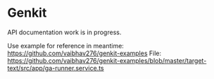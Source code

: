 # Genkit

API documentation work is in progress.

Use example for reference in meantime: https://github.com/vaibhav276/genkit-examples
File: https://github.com/vaibhav276/genkit-examples/blob/master/target-text/src/app/ga-runner.service.ts
